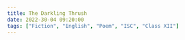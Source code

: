 ```yaml
---
title: The Darkling Thrush
date: 2022-30-04 09:20:00
tags: ["Fiction", "English", "Poem", "ISC", "Class XII"]
---
```

